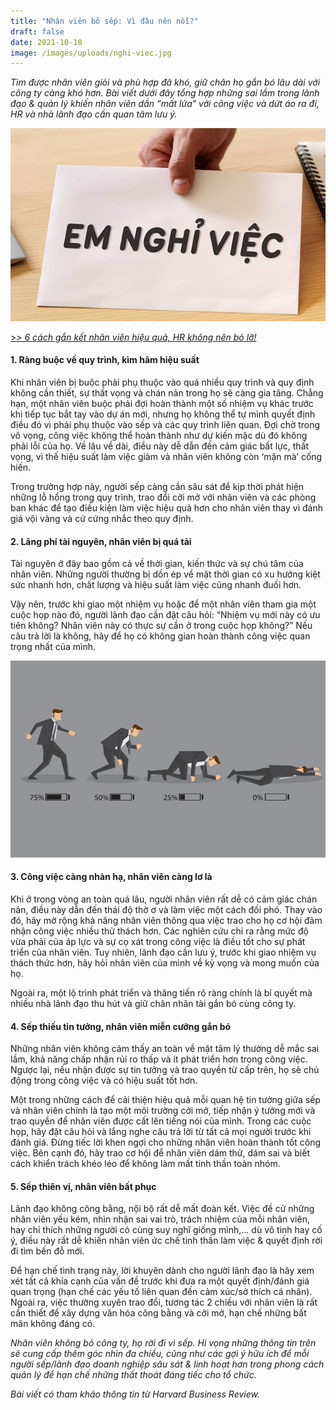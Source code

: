 ```yaml
---
title: "Nhân viên bỏ sếp: Vì đâu nên nỗi?"
draft: false
date: 2021-10-10
image: /images/uploads/nghi-viec.jpg
---
```

*Tìm được nhân viên giỏi và phù hợp đã khó, giữ chân họ gắn bó lâu dài với công ty càng khó hơn. Bài viết dưới đây tổng hợp những sai lầm trong lãnh đạo & quản lý khiến nhân viên dần “mất lửa” với công việc và dứt áo ra đi, HR và nhà lãnh đạo cần quan tâm lưu ý.* 

![nhan vien bo sep ](/images/uploads/nghi-viec.jpg)

*[\>> 6 cách gắn kết nhân viên hiệu quả, HR không nên bỏ lỡ!](https://business.anphabe.com/post/2021-08-10-6-tuy%E1%BB%87t-chi%C3%AAu-g%E1%BA%AFn-k%E1%BA%BFt-nh%C3%A2n-vi%C3%AAn-hr-kh%C3%B4ng-n%C3%AAn-b%E1%BB%8F-l%E1%BB%A1/?utm_source=website&utm_medium=social&utm_campaign=Always_On_Content&utm_term=nhanvienbosep-vidaunennoi)*

#### **1. Ràng buộc về quy trình, kìm hãm hiệu suất**

Khi nhân viên bị buộc phải phụ thuộc vào quá nhiều quy trình và quy định không cần thiết, sự thất vọng và chán nản trong họ sẽ càng gia tăng. 
Chẳng hạn, một nhân viên buộc phải đợi hoàn thành một số nhiệm vụ khác trước khi tiếp tục bắt tay vào dự án mới, nhưng họ không thể tự mình quyết định điều đó vì phải phụ thuộc vào sếp và các quy trình liên quan. Đợi chờ trong vô vọng, công việc không thể hoàn thành như dự kiến mặc dù đó không phải lỗi của họ. Về lâu về dài, điều này dễ dẫn đến cảm giác bất lực, thất vọng, vì thế hiệu suất làm việc giảm và nhân viên không còn ‘mặn mà’ cống hiến. 

Trong trường hợp này, người sếp càng cần sâu sát để kịp thời phát hiện những lỗ hổng trong quy trình, trao đổi cởi mở với nhân viên và các phòng ban khác để tạo điều kiện làm việc hiệu quả hơn cho nhân viên thay vì đánh giá vội vàng và cứ cứng nhắc theo quy định. 

#### **2. Lãng phí tài nguyên, nhân viên bị quá tải**

Tài nguyên ở đây bao gồm cả về thời gian, kiến thức và sự chú tâm của nhân viên. Những người thường bị dồn ép về mặt thời gian có xu hướng kiệt sức nhanh hơn, chất lượng và hiệu suất làm việc cũng nhanh đuối hơn. 

Vậy nên, trước khi giao một nhiệm vụ hoặc để một nhân viên tham gia một cuộc họp nào đó, người lãnh đạo cần đặt câu hỏi: “Nhiệm vụ mới này có ưu tiên không? Nhân viên này có thực sự cần ở trong cuộc họp không?” Nếu câu trả lời là không, hãy để họ có không gian hoàn thành công việc quan trọng nhất của mình.

![nhan-vien-bi-qua-tai](/images/uploads/burn-out.png)

#### **3. Công việc càng nhàn hạ, nhân viên càng lơ là**

Khi ở trong vòng an toàn quá lâu, người nhân viên rất dễ có cảm giác chán nản, điều này dẫn đến thái độ thờ ơ và làm việc một cách đối phó. Thay vào đó, hãy mở rộng khả năng nhân viên thông qua việc trao cho họ cơ hội đảm nhận công việc nhiều thử thách hơn. Các nghiên cứu chỉ ra rằng mức độ vừa phải của áp lực và sự cọ xát trong công việc là điều tốt cho sự phát triển của nhân viên. Tuy nhiên, lãnh đạo cần lưu ý, trước khi giao nhiệm vụ thách thức hơn, hãy hỏi nhân viên của mình về kỳ vọng và mong muốn của họ. 

Ngoài ra, một lộ trình phát triển và thăng tiến rõ ràng chính là bí quyết mà nhiều nhà lãnh đạo thu hút và giữ chân nhân tài gắn bó cùng công ty.

#### **4. Sếp thiếu tin tưởng, nhân viên miễn cưỡng gắn bó**

Những nhân viên không cảm thấy an toàn về mặt tâm lý thường dễ mắc sai lầm, khả năng chấp nhận rủi ro thấp và ít phát triển hơn trong công việc. Ngược lại, nếu nhận được sự tin tưởng và trao quyền từ cấp trên, họ sẽ chủ động trong công việc và có hiệu suất tốt hơn.

Một trong những cách để cải thiện hiệu quả mỗi quan hệ tin tưởng giữa sếp và nhân viên chính là tạo một môi trường cởi mở, tiếp nhận ý tưởng mới và trao quyền để nhân viên được cất lên tiếng nói của mình. Trong các cuộc họp, hãy đặt câu hỏi và lắng nghe câu trả lời từ tất cả mọi người trước khi đánh giá. Đừng tiếc lời khen ngợi cho những nhân viên hoàn thành tốt công việc. Bên cạnh đó, hãy trao cơ hội để nhân viên dám thử, dám sai và biết cách khiển trách khéo léo để không làm mất tinh thần toàn nhóm. 

#### **5. Sếp thiên vị, nhân viên bất phục**

Lãnh đạo không công bằng, nội bộ rất dễ mất đoàn kết. Việc đề cử những nhân viên yếu kém, nhìn nhận sai vai trò, trách nhiệm của mỗi nhân viên, hay chỉ thích những người có cùng suy nghĩ giống mình,... dù vô tình hay cố ý, điều này rất dễ khiến nhân viên  ức chế tinh thần làm việc & quyết định rời đi tìm bến đỗ mới.

Để hạn chế tình trạng này, lời khuyên dành cho người lãnh đạo là hãy xem xét tất cả khía cạnh của vấn đề trước khi đưa ra một quyết định/đánh giá quan trọng (hạn chế các yếu tố liên quan đến cảm xúc/sở thích cá nhân). Ngoài ra, việc thường xuyên trao đổi, tương tác 2 chiều với nhân viên là rất cần thiết để xây dựng văn hóa công bằng và cởi mở, hạn chế những bất mãn không đáng có.

*Nhân viên không bỏ công ty, họ rời đi vì sếp. Hi vọng những thông tin trên sẽ cung cấp thêm góc nhìn đa chiều, cũng như các gợi ý hữu ích để mỗi người sếp/lãnh đạo doanh nghiệp sâu sát & linh hoạt hơn trong phong cách quản lý để hạn chế những thất thoát đáng tiếc cho tổ chức.* 

*Bài viết có tham khảo thông tin từ Harvard Business Review.*